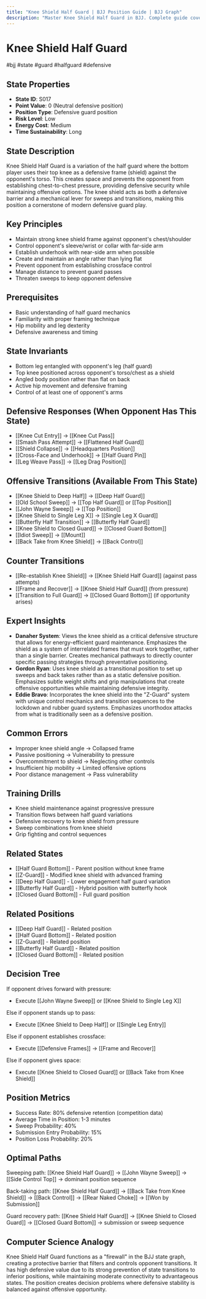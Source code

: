 ```yaml
---
title: "Knee Shield Half Guard | BJJ Position Guide | BJJ Graph"
description: "Master Knee Shield Half Guard in BJJ. Complete guide covering setup, control, escapes, and transitions. Success rate: 80%."
---
```




<!-- Schema Markup for SEO -->
<script type="application/ld+json">
{
  "@context": "https://schema.org",
  "@type": "HowTo",
  "name": "How to Use Knee Shield Half Guard in BJJ",
  "description": "Complete guide to executing techniques and transitions from Knee Shield Half Guard.",
  "step": [
    {
      "@type": "HowToStep",
      "name": "Execute Knee Shield to Deep Half",
      "text": "From this position, execute Knee Shield to Deep Half to transition to Deep Half Guard.",
      "position": 1
    },
    {
      "@type": "HowToStep",
      "name": "Execute Old School Sweep",
      "text": "From this position, execute Old School Sweep to transition to Top Half Guard.",
      "position": 2
    },
    {
      "@type": "HowToStep",
      "name": "Execute John Wayne Sweep",
      "text": "From this position, execute John Wayne Sweep to transition to Top Position.",
      "position": 3
    },
    {
      "@type": "HowToStep",
      "name": "Execute Knee Shield to Single Leg X",
      "text": "From this position, execute Knee Shield to Single Leg X to transition to Single Leg X Guard.",
      "position": 4
    },
    {
      "@type": "HowToStep",
      "name": "Execute Butterfly Half Transition",
      "text": "From this position, execute Butterfly Half Transition to transition to Butterfly Half Guard.",
      "position": 5
    },
    {
      "@type": "HowToStep",
      "name": "Execute Knee Shield to Closed Guard",
      "text": "From this position, execute Knee Shield to Closed Guard to transition to Closed Guard Bottom.",
      "position": 6
    }
  ],
  "tool": [
    "BJJ Gi or No-Gi attire",
    "Training partner",
    "Mat space"
  ],
  "totalTime": "PT5M"
}
</script>
<script type="application/ld+json">
{
  "@context": "https://schema.org",
  "@type": "BreadcrumbList",
  "itemListElement": [
    {
      "@type": "ListItem",
      "position": 1,
      "name": "Home",
      "item": "https://bjjgraph.com/"
    },
    {
      "@type": "ListItem",
      "position": 2,
      "name": "Positions",
      "item": "https://bjjgraph.com/positions/"
    },
    {
      "@type": "ListItem",
      "position": 3,
      "name": "Knee Shield Half Guard",
      "item": "https://bjjgraph.com/positions/knee-shield-half-guard"
    }
  ]
}
</script>



<script type="application/ld+json">
{
  "@context": "https://schema.org",
  "@type": "WebPage",
  "name": "Knee Shield Half Guard",
  "description": "Master Knee Shield Half Guard in BJJ. Complete guide covering setup, control, escapes, and transitions. Success rate: 80%.",
  "url": "https://bjjgraph.com/positions/knee-shield-half-guard",
  "isPartOf": {
    "@type": "WebSite",
    "name": "BJJ Graph",
    "url": "https://bjjgraph.com"
  }
}
</script>

# Knee Shield Half Guard
#bjj #state #guard #halfguard #defensive

## State Properties
- **State ID**: S017
- **Point Value**: 0 (Neutral defensive position)
- **Position Type**: Defensive guard position
- **Risk Level**: Low
- **Energy Cost**: Medium
- **Time Sustainability**: Long

## State Description
Knee Shield Half Guard is a variation of the half guard where the bottom player uses their top knee as a defensive frame (shield) against the opponent's torso. This creates space and prevents the opponent from establishing chest-to-chest pressure, providing defensive security while maintaining offensive options. The knee shield acts as both a defensive barrier and a mechanical lever for sweeps and transitions, making this position a cornerstone of modern defensive guard play.

## Key Principles
- Maintain strong knee shield frame against opponent's chest/shoulder
- Control opponent's sleeve/wrist or collar with far-side arm
- Establish underhook with near-side arm when possible
- Create and maintain an angle rather than lying flat
- Prevent opponent from establishing crossface control
- Manage distance to prevent guard passes
- Threaten sweeps to keep opponent defensive

## Prerequisites
- Basic understanding of half guard mechanics
- Familiarity with proper framing technique
- Hip mobility and leg dexterity
- Defensive awareness and timing

## State Invariants
- Bottom leg entangled with opponent's leg (half guard)
- Top knee positioned across opponent's torso/chest as a shield
- Angled body position rather than flat on back
- Active hip movement and defensive framing
- Control of at least one of opponent's arms

## Defensive Responses (When Opponent Has This State)
- [[Knee Cut Entry]] → [[Knee Cut Pass]]
- [[Smash Pass Attempt]] → [[Flattened Half Guard]]
- [[Shield Collapse]] → [[Headquarters Position]]
- [[Cross-Face and Underhook]] → [[Half Guard Pin]]
- [[Leg Weave Pass]] → [[Leg Drag Position]]

## Offensive Transitions (Available From This State)
- [[Knee Shield to Deep Half]] → [[Deep Half Guard]]
- [[Old School Sweep]] → [[Top Half Guard]] or [[Top Position]]
- [[John Wayne Sweep]] → [[Top Position]]
- [[Knee Shield to Single Leg X]] → [[Single Leg X Guard]]
- [[Butterfly Half Transition]] → [[Butterfly Half Guard]]
- [[Knee Shield to Closed Guard]] → [[Closed Guard Bottom]]
- [[Idiot Sweep]] → [[Mount]]
- [[Back Take from Knee Shield]] → [[Back Control]]

## Counter Transitions
- [[Re-establish Knee Shield]] → [[Knee Shield Half Guard]] (against pass attempts)
- [[Frame and Recover]] → [[Knee Shield Half Guard]] (from pressure)
- [[Transition to Full Guard]] → [[Closed Guard Bottom]] (if opportunity arises)

## Expert Insights
- **Danaher System**: Views the knee shield as a critical defensive structure that allows for energy-efficient guard maintenance. Emphasizes the shield as a system of interrelated frames that must work together, rather than a single barrier. Creates mechanical pathways to directly counter specific passing strategies through preventative positioning.
- **Gordon Ryan**: Uses knee shield as a transitional position to set up sweeps and back takes rather than as a static defensive position. Emphasizes subtle weight shifts and grip manipulations that create offensive opportunities while maintaining defensive integrity.
- **Eddie Bravo**: Incorporates the knee shield into the "Z-Guard" system with unique control mechanics and transition sequences to the lockdown and rubber guard systems. Emphasizes unorthodox attacks from what is traditionally seen as a defensive position.

## Common Errors
- Improper knee shield angle → Collapsed frame
- Passive positioning → Vulnerability to pressure
- Overcommitment to shield → Neglecting other controls
- Insufficient hip mobility → Limited offensive options
- Poor distance management → Pass vulnerability

## Training Drills
- Knee shield maintenance against progressive pressure
- Transition flows between half guard variations
- Defensive recovery to knee shield from pressure
- Sweep combinations from knee shield
- Grip fighting and control sequences

## Related States
- [[Half Guard Bottom]] - Parent position without knee frame
- [[Z-Guard]] - Modified knee shield with advanced framing
- [[Deep Half Guard]] - Lower engagement half guard variation
- [[Butterfly Half Guard]] - Hybrid position with butterfly hook
- [[Closed Guard Bottom]] - Full guard position


## Related Positions

- [[Deep Half Guard]] - Related position
- [[Half Guard Bottom]] - Related position
- [[Z-Guard]] - Related position
- [[Butterfly Half Guard]] - Related position
- [[Closed Guard Bottom]] - Related position

## Decision Tree
If opponent drives forward with pressure:
- Execute [[John Wayne Sweep]] or [[Knee Shield to Single Leg X]]

Else if opponent stands up to pass:
- Execute [[Knee Shield to Deep Half]] or [[Single Leg Entry]]

Else if opponent establishes crossface:
- Execute [[Defensive Frames]] → [[Frame and Recover]]

Else if opponent gives space:
- Execute [[Knee Shield to Closed Guard]] or [[Back Take from Knee Shield]]

## Position Metrics
- Success Rate: 80% defensive retention (competition data)
- Average Time in Position: 1-3 minutes
- Sweep Probability: 40%
- Submission Entry Probability: 15%
- Position Loss Probability: 20%

## Optimal Paths
Sweeping path:
[[Knee Shield Half Guard]] → [[John Wayne Sweep]] → [[Side Control Top]] → dominant position sequence

Back-taking path:
[[Knee Shield Half Guard]] → [[Back Take from Knee Shield]] → [[Back Control]] → [[Rear Naked Choke]] → [[Won by Submission]]

Guard recovery path:
[[Knee Shield Half Guard]] → [[Knee Shield to Closed Guard]] → [[Closed Guard Bottom]] → submission or sweep sequence

## Computer Science Analogy
Knee Shield Half Guard functions as a "firewall" in the BJJ state graph, creating a protective barrier that filters and controls opponent transitions. It has high defensive value due to its strong prevention of state transitions to inferior positions, while maintaining moderate connectivity to advantageous states. The position creates decision problems where defensive stability is balanced against offensive opportunity.

